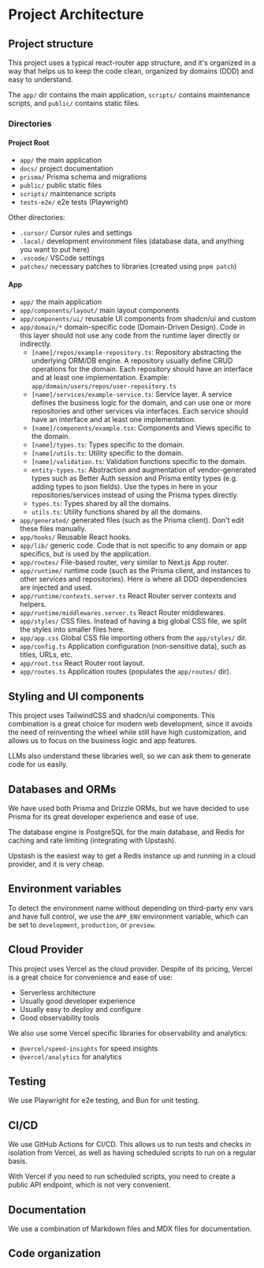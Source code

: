 # Project Architecture

## Project structure

This project uses a typical react-router app structure, and it's organized in a way that helps us to keep the code
clean, organized by domains (DDD) and easy to understand.

The `app/` dir contains the main application, `scripts/` contains maintenance scripts, and `public/` contains static
files.

### Directories

#### Project Root

- `app/` the main application
- `docs/` project documentation
- `prisma/` Prisma schema and migrations
- `public/` public static files
- `scripts/` maintenance scripts
- `tests-e2e/` e2e tests (Playwright)

Other directories:

- `.cursor/` Cursor rules and settings
- `.local/` development environment files (database data, and anything you want to put here)
- `.vscode/` VSCode settings
- `patches/` necessary patches to libraries (created using `pnpm patch`)

#### App

- `app/` the main application
- `app/components/layout/` main layout components
- `app/components/ui/` reusable UI components from shadcn/ui and custom
- `app/domain/*` domain-specific code (Domain-Driven Design). Code in this layer should not use any code from the
  runtime layer directly or indirectly.
  - `[name]/repos/example-repository.ts`: Repository abstracting the underlying ORM/DB engine. A repository usually
    define CRUD operations for the domain. Each repository should have an interface and at least one implementation.
    Example: `app/domain/users/repos/user-repository.ts`
  - `[name]/services/example-service.ts`: Service layer. A service defines the business logic for the domain, and can
    use one or more repositories and other services via interfaces. Each service should have an interface and at least
    one implementation.
  - `[name]/components/example.tsx`: Components and Views specific to the domain.
  - `[name]/types.ts`: Types specific to the domain.
  - `[name]/utils.ts`: Utility specific to the domain.
  - `[name]/validation.ts`: Validation functions specific to the domain.
  - `entity-types.ts`: Abstraction and augmentation of vendor-generated types such as Better Auth session and Prisma
    entity types (e.g. adding types to json fields). Use the types in here in your repositories/services instead of
    using the Prisma types directly.
  - `types.ts`: Types shared by all the domains.
  - `utils.ts`: Utility functions shared by all the domains.
- `app/generated/` generated files (such as the Prisma client). Don't edit these files manually.
- `app/hooks/` Reusable React hooks.
- `app/lib/` generic code. Code that is not specific to any domain or app specifics, but is used by the application.
- `app/routes/` File-based router, very similar to Next.js App router.
- `app/runtime/` runtime code (such as the Prisma client, and instances to other services and repositories). Here is
  where all DDD dependencies are injected and used.
- `app/runtime/contexts.server.ts` React Router server contexts and helpers.
- `app/runtime/middlewares.server.ts` React Router middlewares.
- `app/styles/` CSS files. Instead of having a big global CSS file, we split the styles into smaller files here.
- `app/app.css` Global CSS file importing others from the `app/styles/` dir.
- `app/config.ts` Application configuration (non-sensitive data), such as titles, URLs, etc.
- `app/root.tsx` React Router root layout.
- `app/routes.ts` Application routes (populates the `app/routes/` dir).

## Styling and UI components

This project uses TailwindCSS and shadcn/ui components. This combination is a great choice for modern web development,
since it avoids the need of reinventing the wheel while still have high customization, and allows us to focus on the
business logic and app features.

LLMs also understand these libraries well, so we can ask them to generate code for us easily.

## Databases and ORMs

We have used both Prisma and Drizzle ORMs, but we have decided to use Prisma for its great developer experience and ease
of use.

The database engine is PostgreSQL for the main database, and Redis for caching and rate limiting (integrating with
Upstash).

Upstash is the easiest way to get a Redis instance up and running in a cloud provider, and it is very cheap.

## Environment variables

To detect the environment name without depending on third-party env vars and have full control, we use the `APP_ENV`
environment variable, which can be set to `development`, `production`, or `preview`.

## Cloud Provider

This project uses Vercel as the cloud provider. Despite of its pricing, Vercel is a great choice for convenience and
ease of use:

- Serverless architecture
- Usually good developer experience
- Usually easy to deploy and configure
- Good observability tools

We also use some Vercel specific libraries for observability and analytics:

- `@vercel/speed-insights` for speed insights
- `@vercel/analytics` for analytics

## Testing

We use Playwright for e2e testing, and Bun for unit testing.

## CI/CD

We use GitHub Actions for CI/CD. This allows us to run tests and checks in isolation from Vercel, as well as having
scheduled scripts to run on a regular basis.

With Vercel if you need to run scheduled scripts, you need to create a public API endpoint, which is not very
convenient.

## Documentation

We use a combination of Markdown files and MDX files for documentation.

## Code organization
